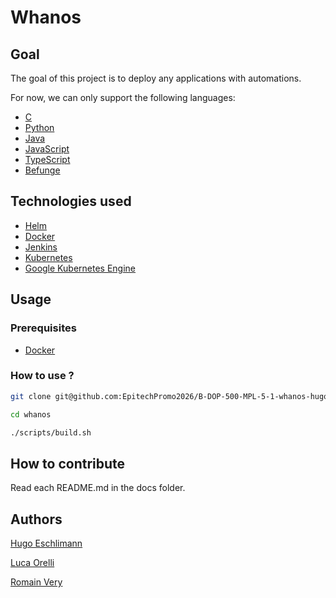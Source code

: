 # Whanos

## Goal

The goal of this project is to deploy any applications with automations.

For now, we can only support the following languages:

- [C](https://fr.wikipedia.org/wiki/C_(langage))
- [Python](https://fr.wikipedia.org/wiki/Python_(langage))
- [Java](https://www.java.com/en/)
- [JavaScript](https://fr.wikipedia.org/wiki/JavaScript)
- [TypeScript](https://fr.wikipedia.org/wiki/TypeScript)
- [Befunge](https://fr.wikipedia.org/wiki/Befunge)

## Technologies used

- [Helm](https://helm.sh/)
- [Docker](https://www.docker.com/)
- [Jenkins](https://www.jenkins.io/)
- [Kubernetes](https://kubernetes.io/)
- [Google Kubernetes Engine](https://cloud.google.com/kubernetes-engine)

## Usage

### Prerequisites

- [Docker](https://www.docker.com/)

### How to use ?

```bash
git clone git@github.com:EpitechPromo2026/B-DOP-500-MPL-5-1-whanos-hugo.eschlimann.git whanos

cd whanos

./scripts/build.sh
```


## How to contribute

Read each README.md in the docs folder.


## Authors

[Hugo Eschlimann](hugo.eschlimann@epitech.eu)

[Luca Orelli](luca.orelli@epitech.eu)

[Romain Very](romain.very@epitech.eu)